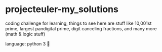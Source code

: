 # projecteuler-my_solutions
coding challenge for learning, things to see here are stuff like 10,001st prime, largest pandigital prime, digit canceling fractions, and many more (math & logic stuff)

language: python 3 :dancer:
